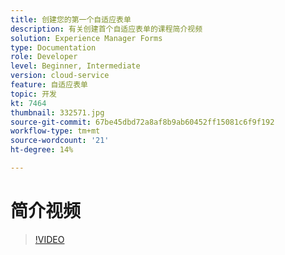 ```yaml
---
title: 创建您的第一个自适应表单
description: 有关创建首个自适应表单的课程简介视频
solution: Experience Manager Forms
type: Documentation
role: Developer
level: Beginner, Intermediate
version: cloud-service
feature: 自适应表单
topic: 开发
kt: 7464
thumbnail: 332571.jpg
source-git-commit: 67be45dbd72a8af8b9ab60452ff15081c6f9f192
workflow-type: tm+mt
source-wordcount: '21'
ht-degree: 14%

---
```



# 简介视频


>[!VIDEO](https://video.tv.adobe.com/v/332571?quality=12&learn=on)

